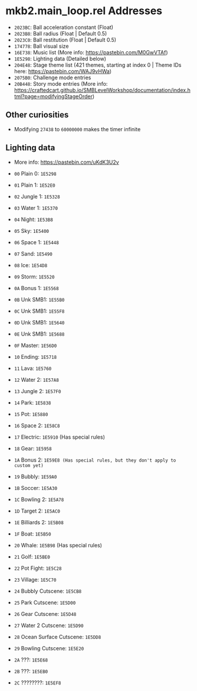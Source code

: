 mkb2.main_loop.rel Addresses
============================

- `2023BC`: Ball acceleration constant (Float)
- `2023B8`: Ball radius (Float | Default 0.5)
- `2023C0`: Ball restitution (Float | Default 0.5)
- `174778`: Ball visual size
- `16E738`: Music list (More info: https://pastebin.com/M0GwVTAf)
- `1E5298`: Lighting data (Detailed below)
- `204E48`: Stage theme list (421 themes, starting at index 0 | Theme IDs here: https://pastebin.com/WAJ9vHWa)
- `2075B0`: Challenge mode entries
- `20B448`: Story mode entries (More info: https://craftedcart.github.io/SMBLevelWorkshop/documentation/index.html?page=modifyingStageOrder)

## Other curiosities

- Modifying `27438` to `60000000` makes the timer infinite

## Lighting data

- More info: https://pastebin.com/uKdK3U2v

- `00` Plain 0: `1E5298`
- `01` Plain 1: `1E52E0`
- `02` Jungle 1: `1E5328`
- `03` Water 1: `1E5370`
- `04` Night: `1E53B8`
- `05` Sky: `1E5400`
- `06` Space 1: `1E5448`
- `07` Sand: `1E5490`
- `08` Ice: `1E54D8`
- `09` Storm: `1E5520`
- `0A` Bonus 1: `1E5568`
- `0B` Unk SMB1: `1E55B0`
- `0C` Unk SMB1: `1E55F8`
- `0D` Unk SMB1: `1E5640`
- `0E` Unk SMB1: `1E5688`
- `0F` Master: `1E56D0`
- `10` Ending: `1E5718`
- `11` Lava: `1E5760`
- `12` Water 2: `1E57A8`
- `13` Jungle 2: `1E57F0`
- `14` Park: `1E5838`
- `15` Pot: `1E5880`
- `16` Space 2: `1E58C8`
- `17` Electric: `1E5910` (Has special rules)
- `18` Gear: `1E5958`
- `1A` Bonus 2: `1E59E8 (Has special rules, but they don't apply to custom yet)`
- `19` Bubbly: `1E59A0`
- `1B` Soccer: `1E5A30`
- `1C` Bowling 2: `1E5A78`
- `1D` Target 2: `1E5AC0`
- `1E` Billiards 2: `1E5B08`
- `1F` Boat: `1E5B50`
- `20` Whale: `1E5B98` (Has special rules)
- `21` Golf: `1E5BE0`
- `22` Pot Fight: `1E5C28`
- `23` Village: `1E5C70`
- `24` Bubbly Cutscene: `1E5CB8`
- `25` Park Cutscene: `1E5D00`
- `26` Gear Cutscene: `1E5D48`
- `27` Water 2 Cutscene: `1E5D90`
- `28` Ocean Surface Cutscene: `1E5DD8`
- `29` Bowling Cutscene: `1E5E20`
- `2A` ???: `1E5E68`
- `2B` ???: `1E5EB0`
- `2C` ????????: `1E5EF8`

